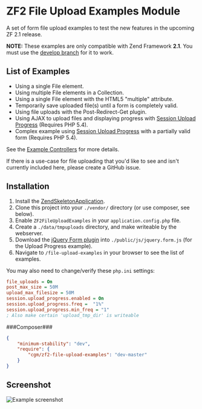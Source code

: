ZF2 File Upload Examples Module
===============================

A set of form file upload examples to test the new features in the upcoming ZF 2.1 release.

**NOTE:** These examples are only compatible with Zend Framework **2.1**. You must use the 
[develop branch](https://github.com/zendframework/zf2/tree/develop) for it to work.


List of Examples
----------------

* Using a single File element.
* Using multiple File elements in a Collection.
* Using a single File element with the HTML5 "multiple" attribute.
* Temporarily save uploaded file(s) until a form is completely valid.
* Using file uploads with the Post-Redirect-Get plugin.
* Using AJAX to upload files and displaying progress with [Session Upload Progress](http://www.php.net/manual/en/session.upload-progress.php) (Requires PHP 5.4).
* Complex example using [Session Upload Progress](http://www.php.net/manual/en/session.upload-progress.php) with a partially valid form (Requires PHP 5.4).

See the [Example Controllers](https://github.com/cgmartin/ZF2FileUploadExamples/tree/master/src/ZF2FileUploadExamples/Controller) for more details.

If there is a use-case for file uploading that you'd like to see and isn't currently included here,
please create a GitHub issue.


Installation
------------

1. Install the [ZendSkeletonApplication](https://github.com/zendframework/ZendSkeletonApplication).
2. Clone this project into your `./vendor/` directory (or use composer, see below).
3. Enable `ZF2FileUploadExamples` in your `application.config.php` file.
4. Create a `./data/tmpuploads` directory, and make writeable by the webserver.
5. Download the [jQuery Form plugin](https://github.com/malsup/form) into
   `./public/js/jquery.form.js` (for the Upload Progress example).
6. Navigate to `/file-upload-examples` in your browser to see the list of examples.

You may also need to change/verify these `php.ini` settings:
```ini
file_uploads = On
post_max_size = 50M
upload_max_filesize = 50M
session.upload_progress.enabled = On
session.upload_progress.freq =  "1%"
session.upload_progress.min_freq = "1"
; Also make certain 'upload_tmp_dir' is writeable
```

###Composer###

```json
{
    "minimum-stability": "dev",
    "require": {
        "cgm/zf2-file-upload-examples": "dev-master"
    }
}
```

Screenshot
----------
![Example screenshot](http://grab.by/hKOu)
